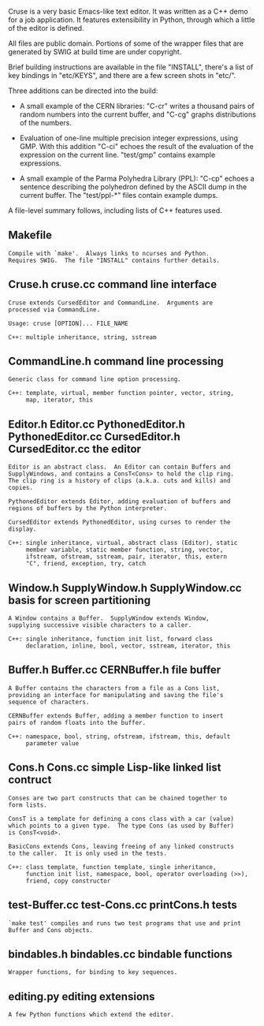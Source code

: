 Cruse is a very basic Emacs-like text editor.  It was written as a C++
demo for a job application.  It features extensibility in Python,
through which a little of the editor is defined.

All files are public domain.  Portions of some of the wrapper files
that are generated by SWIG at build time are under copyright.

Brief building instructions are available in the file "INSTALL",
there's a list of key bindings in "etc/KEYS", and there are a few
screen shots in "etc/".

Three additions can be directed into the build:

  - A small example of the CERN libraries: "C-cr" writes a thousand
    pairs of random numbers into the current buffer, and "C-cg" graphs
    distributions of the numbers.

  - Evaluation of one-line multiple precision integer expressions,
    using GMP.  With this addition "C-ci" echoes the result of the
    evaluation of the expression on the current line.  "test/gmp"
    contains example expressions.

  - A small example of the Parma Polyhedra Library (PPL): "C-cp"
    echoes a sentence describing the polyhedron defined by the ASCII
    dump in the current buffer.  The "test/ppl-*" files contain
    example dumps.

A file-level summary follows, including lists of C++ features used.

Makefile
--------

    Compile with `make'.  Always links to ncurses and Python.
    Requires SWIG.  The file "INSTALL" contains further details.


Cruse.h
cruse.cc           command line interface
-----------------------------------------

    Cruse extends CursedEditor and CommandLine.  Arguments are
    processed via CommandLine.

    Usage: cruse [OPTION]... FILE_NAME

    C++: multiple inheritance, string, sstream


CommandLine.h      command line processing
------------------------------------------

    Generic class for command line option processing.

    C++: template, virtual, member function pointer, vector, string,
         map, iterator, this


Editor.h
Editor.cc
PythonedEditor.h
PythonedEditor.cc
CursedEditor.h
CursedEditor.cc    the editor
-----------------------------

    Editor is an abstract class.  An Editor can contain Buffers and
    SupplyWindows, and contains a ConsT<Cons> to hold the clip ring.
    The clip ring is a history of clips (a.k.a. cuts and kills) and
    copies.

    PythonedEditor extends Editor, adding evaluation of buffers and
    regions of buffers by the Python interpreter.

    CursedEditor extends PythonedEditor, using curses to render the
    display.

    C++: single inheritance, virtual, abstract class (Editor), static
         member variable, static member function, string, vector,
         ifstream, ofstream, sstream, pair, iterator, this, extern
         "C", friend, exception, try, catch


Window.h
SupplyWindow.h
SupplyWindow.cc    basis for screen partitioning
------------------------------------------------

    A Window contains a Buffer.  SupplyWindow extends Window,
    supplying successive visible characters to a caller.

    C++: single inheritance, function init list, forward class
         declaration, inline, bool, vector, sstream, iterator, this


Buffer.h
Buffer.cc
CERNBuffer.h       file buffer
------------------------------

    A Buffer contains the characters from a file as a Cons list,
    providing an interface for manipulating and saving the file's
    sequence of characters.

    CERNBuffer extends Buffer, adding a member function to insert
    pairs of random floats into the buffer.

    C++: namespace, bool, string, ofstream, ifstream, this, default
         parameter value


Cons.h
Cons.cc            simple Lisp-like linked list contruct
--------------------------------------------------------

    Conses are two part constructs that can be chained together to
    form lists.

    ConsT is a template for defining a cons class with a car (value)
    which points to a given type.  The type Cons (as used by Buffer)
    is ConsT<void>.

    BasicCons extends Cons, leaving freeing of any linked constructs
    to the caller.  It is only used in the tests.

    C++: class template, function template, single inheritance,
         function init list, namespace, bool, operator overloading (>>),
         friend, copy constructor


test-Buffer.cc
test-Cons.cc
printCons.h        tests
------------------------

    `make test' compiles and runs two test programs that use and print
    Buffer and Cons objects.


bindables.h
bindables.cc       bindable functions
-------------------------------------

    Wrapper functions, for binding to key sequences.


editing.py         editing extensions
-------------------------------------

    A few Python functions which extend the editor.
